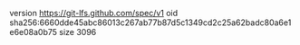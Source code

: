 version https://git-lfs.github.com/spec/v1
oid sha256:6660dde45abc86013c267ab77b87d5c1349cd2c25a62badc80a6e1e6e08a0b75
size 3096
